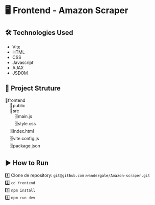 # 🖥 Frontend - Amazon Scraper

## 🛠 Technologies Used
* Vite
* HTML
* CSS
* Javascript
* AJAX
* JSDOM
## 📁 Project Struture
📁frontend <br />
&nbsp;&nbsp;&nbsp;&nbsp;📁public <br />
&nbsp;&nbsp;&nbsp;&nbsp;📁src <br />
&nbsp;&nbsp;&nbsp;&nbsp;&nbsp;&nbsp;&nbsp;&nbsp;🗄main.js <br />
&nbsp;&nbsp;&nbsp;&nbsp;&nbsp;&nbsp;&nbsp;&nbsp;🗄style.css <br />
&nbsp;&nbsp;&nbsp;&nbsp;🗄index.html <br />
&nbsp;&nbsp;&nbsp;&nbsp;🗄vite.config.js <br />
&nbsp;&nbsp;&nbsp;&nbsp;🗄package.json <br />

## ▶ How to Run
1️⃣ Clone de repository: `git@github.com:wandergale/Amazon-scraper.git` <br/>
2️⃣
`cd frontend`<br/>
3️⃣
`npm install`<br/>
4️⃣
`npm run dev`<br/>
